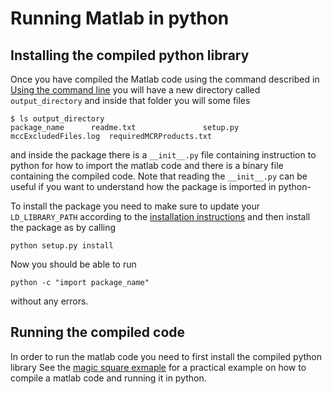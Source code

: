 # Running Matlab in python

## Installing the compiled python library
Once you have compiled the Matlab code using the command described in
[Using the command line](#mcc_cli) you will have a new directory
called `output_directory` and inside that folder you will some files
```shell
$ ls output_directory
package_name      readme.txt               setup.py
mccExcludedFiles.log  requiredMCRProducts.txt
```
and inside the package there is a `__init__.py` file containing
instruction to python for how to import the matlab code and there is a
binary file containing the compiled code. Note that reading the
`__init__.py` can be useful if you want to understand how the package
is imported in python-

To install the package you need to make sure to update your
`LD_LIBRARY_PATH` according to the [installation
instructions](install) and then install the package as by
calling

```shell
python setup.py install
```
Now you should be able to run 
```
python -c "import package_name"
```
without any errors. 


## Running the compiled code
In order to run the matlab code you need to first install the
compiled python library
See the [magic square exmaple](../example/magic_square/README) for a
practical example on how to compile a matlab code and running it in python.

